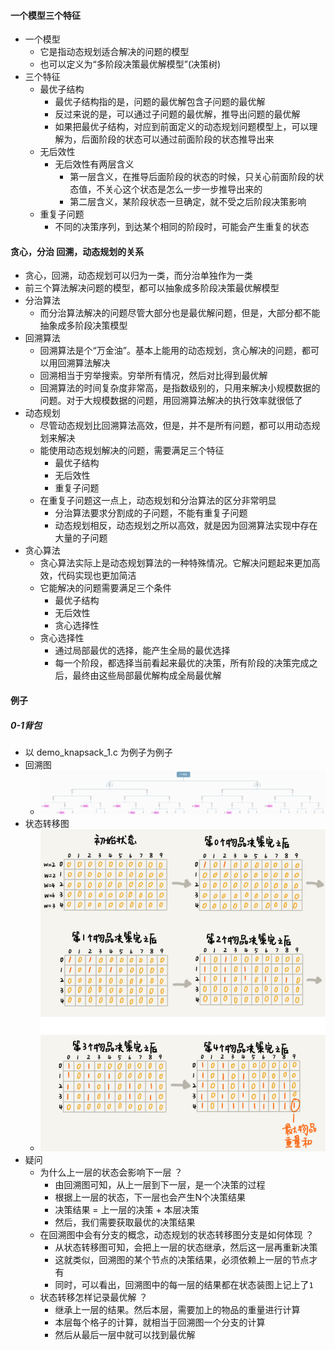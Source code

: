 #### 一个模型三个特征
- 一个模型
  - 它是指动态规划适合解决的问题的模型
  - 也可以定义为“多阶段决策最优解模型”(决策树)
- 三个特征
  - 最优子结构
    - 最优子结构指的是，问题的最优解包含子问题的最优解
    - 反过来说的是，可以通过子问题的最优解，推导出问题的最优解
    - 如果把最优子结构，对应到前面定义的动态规划问题模型上，可以理解为，后面阶段的状态可以通过前面阶段的状态推导出来
  - 无后效性
    - 无后效性有两层含义
      - 第一层含义，在推导后面阶段的状态的时候，只关心前面阶段的状态值，不关心这个状态是怎么一步一步推导出来的
      - 第二层含义，某阶段状态一旦确定，就不受之后阶段决策影响
  - 重复子问题
    - 不同的决策序列，到达某个相同的阶段时，可能会产生重复的状态

#### 贪心，分治 回溯，动态规划的关系
- 贪心，回溯，动态规划可以归为一类，而分治单独作为一类
- 前三个算法解决问题的模型，都可以抽象成多阶段决策最优解模型
- 分治算法
  - 而分治算法解决的问题尽管大部分也是最优解问题，但是，大部分都不能抽象成多阶段决策模型
- 回溯算法
  - 回溯算法是个“万金油”。基本上能用的动态规划，贪心解决的问题，都可以用回溯算法解决
  - 回溯相当于穷举搜索。穷举所有情况，然后对比得到最优解
  - 回溯算法的时间复杂度非常高，是指数级别的，只用来解决小规模数据的问题。对于大规模数据的问题，用回溯算法解决的执行效率就很低了
- 动态规划
  - 尽管动态规划比回溯算法高效，但是，并不是所有问题，都可以用动态规划来解决
  - 能使用动态规划解决的问题，需要满足三个特征
    - 最优子结构
    - 无后效性
    - 重复子问题
  - 在重复子问题这一点上，动态规划和分治算法的区分非常明显
    - 分治算法要求分割成的子问题，不能有重复子问题
    - 动态规划相反，动态规划之所以高效，就是因为回溯算法实现中存在大量的子问题
- 贪心算法
  - 贪心算法实际上是动态规划算法的一种特殊情况。它解决问题起来更加高效，代码实现也更加简洁
  - 它能解决的问题需要满足三个条件
    - 最优子结构
    - 无后效性
    - 贪心选择性
  - 贪心选择性
    - 通过局部最优的选择，能产生全局的最优选择
    - 每一个阶段，都选择当前看起来最优的决策，所有阶段的决策完成之后，最终由这些局部最优解构成全局最优解

#### 例子
##### 0-1背包
- 以 demo_knapsack_1.c 为例子为例子
- 回溯图
  - ![avatar](images/../../images/dynamic_programming_1.png)
- 状态转移图
  - ![avatar](images/../../images/dynamic_programming_2.png)
- 疑问
  - 为什么上一层的状态会影响下一层 ？
    - 由回溯图可知，从上一层到下一层，是一个决策的过程
    - 根据上一层的状态，下一层也会产生N个决策结果
    - 决策结果 = 上一层的决策 + 本层决策
    - 然后，我们需要获取最优的决策结果
  - 在回溯图中会有分支的概念，动态规划的状态转移图分支是如何体现 ？
    - 从状态转移图可知，会把上一层的状态继承，然后这一层再重新决策
    - 这就类似，回溯图的某个节点的决策结果，必须依赖上一层的节点才有
    - 同时，可以看出，回溯图中的每一层的结果都在状态装图上记上了`1`
  - 状态转移怎样记录最优解 ？
    - 继承上一层的结果。然后本层，需要加上的物品的重量进行计算
    - 本层每个格子的计算，就相当于回溯图一个分支的计算
    - 然后从最后一层中就可以找到最优解